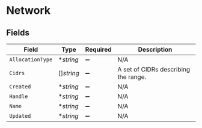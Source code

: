 # Network


## Fields

| Field                                | Type                                 | Required                             | Description                          |
| ------------------------------------ | ------------------------------------ | ------------------------------------ | ------------------------------------ |
| `AllocationType`                     | **string*                            | :heavy_minus_sign:                   | N/A                                  |
| `Cidrs`                              | []*string*                           | :heavy_minus_sign:                   | A set of CIDRs describing the range. |
| `Created`                            | **string*                            | :heavy_minus_sign:                   | N/A                                  |
| `Handle`                             | **string*                            | :heavy_minus_sign:                   | N/A                                  |
| `Name`                               | **string*                            | :heavy_minus_sign:                   | N/A                                  |
| `Updated`                            | **string*                            | :heavy_minus_sign:                   | N/A                                  |